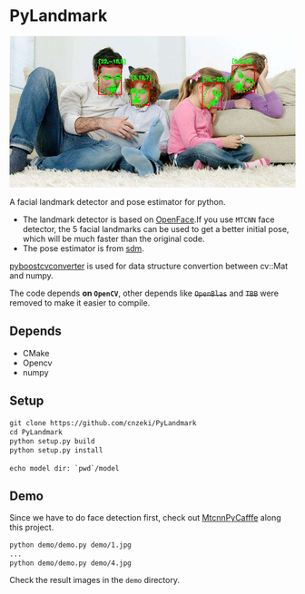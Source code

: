 # PyLandmark

![](https://github.com/cnzeki/PyLandmark/blob/master/demo/demo.jpg)

A facial landmark detector and pose estimator for python.

- The landmark detector is based on [OpenFace](https://github.com/TadasBaltrusaitis/OpenFace).If you use `MTCNN` face detector,  the 5 facial landmarks can be used to get a better initial pose, which will be much faster than the original code.
- The pose estimator is from [sdm](https://github.com/chengzhengxin/sdm). 

[pyboostcvconverter](https://github.com/Algomorph/pyboostcvconverter) is used for data structure convertion between cv::Mat and numpy.

The code depends **on `OpenCV`**, other depends like ~~`OpenBlas`~~ and ~~`TBB`~~ were removed to  make it easier to compile.

## Depends

- CMake
- Opencv
- numpy



## Setup
```shell
git clone https://github.com/cnzeki/PyLandmark
cd PyLandmark
python setup.py build
python setup.py install

echo model dir: `pwd`/model
```



## Demo

Since we have to do face detection first, check out [MtcnnPyCafffe](https://github.com/cnzeki/face-datasets) along this project.

```
python demo/demo.py demo/1.jpg
...
python demo/demo.py demo/4.jpg
```

Check the result images in the `demo` directory.


